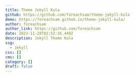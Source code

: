 ```yaml
---
title: Theme Jekyll Kula
github: https://github.com/foreachsam/theme-jekyll-kula
demo: https://foreachsam.github.io/theme-jekyll-kula/
author: foreachsam
author_link: https://github.com/foreachsam
date: 2023-11-28T02:52:16.448Z
description: Jekyll Theme Kula
ssg:
  - Jekyll
css: []
cms: []
category: []
draft: false
---
```

